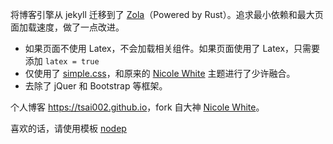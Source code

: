 将博客引擎从 jekyll 迁移到了 [Zola](https://www.getzola.org/)（Powered by Rust）。追求最小依赖和最大页面加载速度，做了一点改进。

* 如果页面不使用 Latex，不会加载相关组件。如果页面使用了 Latex，只需要添加 `latex = true`
* 仅使用了 [simple.css](https://github.com/kevquirk/simple.css)，和原来的 [Nicole White](https://github.com/nicolewhite/nicolewhite.github.io_old) 主题进行了少许融合。
* 去除了 jQuer 和 Bootstrap 等框架。


个人博客 <https://tsai002.github.io>，fork 自大神 [Nicole White](https://github.com/nicolewhite/nicolewhite.github.io_old)。

喜欢的话，请使用模板 [nodep](https://github.com/Tsai002/nodep)